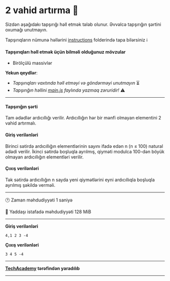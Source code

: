 # 2 vahid artırma 🎯

Sizdən aşağıdakı tapşırığı həll etmək tələb olunur. Əvvəlcə tapşırığın şərtini oxumağı unutmayın.

Tapşırıqların nümunə həllərini [instructions](../instructions) folderində tapa bilərsiniz :information_source:

#### Tapşırıqları həll etmək üçün bilməli olduğunuz mövzular

* Birölçülü massivlər

**Yekun qeydlər**: 

* *Tapşırıqları vaxtında həll etməyi və göndərməyi unutmayın* ⏳
* *Tapşırığın həllini [main.js](./main.js) faylında yazmaq zəruridir!* :warning:

---

#### Tapşırığın şərti

Tam ədədlər ardıcıllığı verilir. Ardıcıllığın hər bir mənfi olmayan elementini 2 vahid artırmalı.


#### Giriş verilənləri
Birinci sətirdə ardıcıllığın elementlərinin sayını ifadə edən n (n ≤ 100) natural ədədi verilir. İkinci sətirdə boşluqla ayrılmış, qiyməti modulca 100-dən böyük olmayan ardıcıllığın elementləri verilir.

#### Çıxış verilənləri
Tək sətirdə ardıcıllığın n sayda yeni qiymətlərini eyni ardıcıllıqla boşluqla ayrılmış şəkildə verməli.


---

:clock2: Zaman məhdudiyyəti 1 saniyə

:floppy_disk: Yaddaşı istafadə məhdudiyyəti 128 MiB

---

**Giriş verilənləri** 

```
4,1 2 3 -4
```

**Çıxış verilənləri**

```
3 4 5 -4
```


---

**[TechAcademy](https://www.tech.edu.az/) tərəfindən yaradılıb**

---
